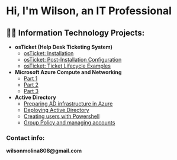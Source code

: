 <h1>Hi, I'm Wilson, an IT Professional</h1>

<h2>👨‍💻 Information Technology Projects:</h2>

- <b>osTicket (Help Desk Ticketing System)</b>
  - [osTicket: Installation](https://github.com/wmolina-cyber/osticket-install)
  - [osTicket: Post-Installation Configuration](https://github.com/wmolina-cyber/osticket-postinstall-config)
  - [osTicket: Ticket Lifecycle Examples](https://github.com/wmolina-cyber/osticket-ticketlifecycle)
- <b>Microsoft Azure Compute and Networking</b>
  - [Part 1](https://github.com/wmolina-cyber/azure-part1)
  - [Part 2](https://github.com/wmolina-cyber/azure-part2)
  - [Part 3](https://github.com/wmolina-cyber/azure-part3)
- <b>Active Directory</b>
  - [Preparing AD infrastructure in Azure](https://github.com/wmolina-cyber/prep-ad-infra)
  - [Deploying Active Directory](https://github.com/wmolina-cyber/deploy-ad)
  - [Creating users with Powershell](https://github.com/wmolina-cyber/create-user-powershell)
  - [Group Policy and managing accounts](https://github.com/wmolina-cyber/gp-manage)

<h3>Contact info:</h3>
<b>wilsonmolina808@gmail.com</b>
